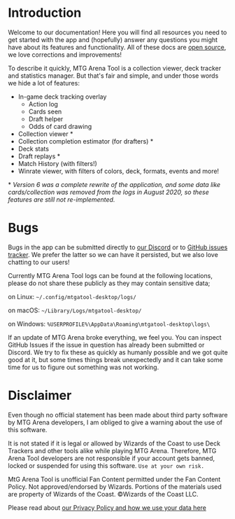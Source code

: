# Introduction

Welcome to our documentation! Here you will find all resources you need to get started with the app and (hopefully) answer any questions you might have about its features and functionality. All of these docs are [open source](https://github.com/mtgatool/mtgatool-web/), we love corrections and improvements!

To describe it quickly, MTG Arena Tool is a collection viewer, deck tracker and statistics manager. But that's fair and simple, and under those words we hide a lot of features:
- In-game deck tracking overlay
  - Action log
  - Cards seen
  - Draft helper
  - Odds of card drawing
- Collection viewer *
- Collection completion estimator (for drafters) *
- Deck stats
- Draft replays *
- Match History (with filters!)
- Winrate viewer, with filters of colors, deck, formats, events and more!

\* *Version 6 was a complete rewrite of the application, and some data like cards/collection was removed from the logs in August 2020, so these features are still not re-implemented.*

# Bugs

Bugs in the app can be submitted directly to [our Discord](https://discord.gg/K9bPkJy) or to [GitHub issues tracker](https://github.com/mtgatool/mtgatool-desktop/issues). We prefer the latter so we can have it persisted, but we also love chatting to our users!

Currently MTG Arena Tool logs can be found at the following locations, please do not share these publicly as they may contain sensitive data;

on Linux: `~/.config/mtgatool-desktop/logs/`

on macOS: `~/Library/Logs/mtgatool-desktop/`

on Windows: `%USERPROFILE%\AppData\Roaming\mtgatool-desktop\logs\`


If an update of MTG Arena broke everything, we feel you. You can inspect GitHub Issues if the issue in question has already been submitted or Discord. We try to fix these as quickly as humanly possible and we got quite good at it, but some times things break unexpectedly and it can take some time for us to figure out something was not working.

# Disclaimer

Even though no official statement has been made about third party software by MTG Arena developers, I am obliged to give a warning about the use of this software.

It is not stated if it is legal or allowed by Wizards of the Coast to use Deck Trackers and other tools alike while playing MTG Arena. Therefore, MTG Arena Tool developers are not responsible if your account gets banned, locked or suspended for using this software. `Use at your own risk.`

MtG Arena Tool is unofficial Fan Content permitted under the Fan Content Policy. Not approved/endorsed by Wizards. Portions of the materials used are property of Wizards of the Coast. ©Wizards of the Coast LLC.

Please read about [our Privacy Policy and how we use your data here](./privacy)
